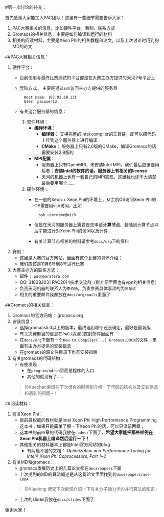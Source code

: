 #第一次讨论的补充：

首先感谢大家能加入PAC团队！这里有一些细节需要告诉大家：

1. PAC大赛相关的信息，比如硬件平台，赛制，联系方式
2. Gromacs的相关信息，主要是如何编译和运行的材料
3. 相关的阅读材料，主要是Xeon Phi的相关教程和论文，以及上次讨论时用到的MD的论文

##PAC大赛相关信息：

1. 硬件平台：
	* 目前使用与最终比赛测试的平台都是在大赛主办方提供的天河2号平台上
	* 登陆方式： 主要是通过`ssh`访问主办方提供的服务器
			
			Host name: 182.92.69.131
			User: pacuser12
	* 有关这台服务器的信息：
		1. 软件环境：
			* **编译环境**： 
				* **编译器**： 支持完整的Intel compiler的工具链，即可以把代码上传到这个服务器上进行编译
				* **CMake**： 服务器上只有2.6版的CMake，编译Gromacs的话需要安装2.8版的
			* **MPI配置**： 
				* 服务器上只有OpenMPI，未安装Intel MPI，我们最后应该要用后者；**安装Intel的软件的话，服务器上有相关的license**
				* 天河的机器上也有一套自己的MPI实现，这里我也还不太清楚最后要用哪个……
		2. 硬件环境：
			* 在一般的Xeon + Xeon Phi的环境上，从主机OS访问Xeon Phi的OS需要用ssh访问，比如
					
					ssh username@mic0
			* 但是在天河的服务器上需要首先申请**计算节点**，登陆到计算节点以后才能进行对Xeon Phi的访问以及计算
			* 有关计算节点相关的材料请参考`docs/org`下的资料
2. 赛制：
	* 这里是大赛的官方网站，里面有这个比赛的具体介绍；
	* 我们应该是11月6号到8号进行比赛
3. 大赛主办方的联系方式：
	* 邮件： `pac@paratera.com`
	* QQ: 318382031 PAC2014技术交流群（群介绍里面也有vpn的相关信息）
	* 负责天河机器的联系人为`李伯杨`，负责参赛具体事项的为`陈慧斌`
	* 相关的重要邮件我都放在`docs/org/mails`里面了
	
##Gromacs的相关信息：

1. Gromacs的官方网站： gromacs.org
2. 安装信息：
	* 选择gromacs5.0以上的版本，最终选用哪个还没确定，最好是最新版
	* 有关决赛题目的信息在`PAC决赛通知`这封邮件里面有
	* 在`docs/org`下面有一个`How to Compiler(...) Gromacs.DOCX`的文件，里面有主办方提供的安装信息
	* 在gromacs的源文件目录下也有安装指南
3. 有关gromacs的代码结构：
	* 有些发现：
		* 在`program/mdrun`里面是程序的入口
		* 其他的就没有了……
	> @Xuechao麻烦在下次组会的时候能介绍一下代码的结构以及安装信息和遇到的问题~！

##阅读材料：

1. 有关Xeon Phi：
	* 目前最权威的教材就是Intel Xeon Phi High Performance Programming这本书；如果只是简单了解一下Xeon Phi的话，可以只读前两章；
	* 这本书的前四章的代码我放在`codes/`下面了，**希望大家能把那些样例在Xeon Phi机器上编译然后运行一下！**
	* 其他相关的材料基本上都是Intel官方网站的blog
		* 有两篇不错的文档： *Optimization and Performance Tuning for Intel® Xeon Phi Coprocessors, Part 1~2*
2. 有关MD和gromacs：
	* gromacs发展历史上的几篇论文都在`docs/papers`下面
	* 上次提到的MD的算法概述是从这篇论文里面找到的`docs/papers/acc-CUDA`
	> @Xiaolong 师兄下次麻烦介绍一下有关分子动力学的并行算法的知识！
	* 上次的slides我放在`docs/slides`下面了
	
谢谢大家！
			